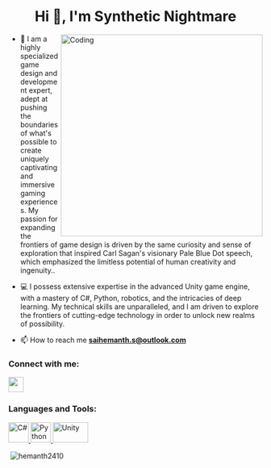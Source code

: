 <h1 align="center">Hi 👋, I'm Synthetic Nightmare</h1>

<img align="right" alt="Coding" width="400" src="https://media.tenor.com/tm3KA5yrnmMAAAAd/hacker-man-hacker.gif">

 - 🏫 I am a highly specialized game design and development expert, adept at pushing the boundaries of what's possible to create uniquely captivating and immersive gaming experiences. My passion for expanding the frontiers of game design is driven by the same curiosity and sense of exploration that inspired Carl Sagan's visionary Pale Blue Dot speech, which emphasized the limitless potential of human creativity and ingenuity..
 
-  💻 I possess extensive expertise in the advanced Unity game engine, with a mastery of C#, Python, robotics, and the intricacies of deep learning. My technical skills are unparalleled, and I am driven to explore the frontiers of cutting-edge technology in order to unlock new realms of possibility.

- 📫 How to reach me **saihemanth.s@outlook.com**

<h3 align="left">Connect with me:</h3>
<p align="left">
<a href="https://www.instagram.com/synthetic_nightmare_2410/" target="blank"><img align="center" src="https://upload.wikimedia.org/wikipedia/commons/thumb/a/a5/Instagram_icon.png/2048px-Instagram_icon.png" height="30" width="30" /></a>
</p>

<h3 align="left">Languages and Tools:</h3>
<p align="left"> <a href="https://learn.microsoft.com/en-us/dotnet/csharp/" target="_blank"> <img src="https://upload.wikimedia.org/wikipedia/commons/thumb/0/0d/C_Sharp_wordmark.svg/1200px-C_Sharp_wordmark.svg.png" alt="C#" width="40" height="40"/> </a> <a href="https://www.w3schools.com/cpp/" target="_blank"> <img src="https://s3.dualstack.us-east-2.amazonaws.com/pythondotorg-assets/media/community/logos/python-logo-only.png" alt="Python" width="40" height="40"/> </a> <a href="https://www.unity.com" target="_blank"> <img src="https://logos-world.net/wp-content/uploads/2021/11/Unity-Emblem-700x394.png" alt="Unity" width="70" height="40"/> </a> </p>
<p>&nbsp;<img align="center" src="https://github-readme-stats.vercel.app/api?username=hemanth2410&show_icons=true&locale=en" alt="hemanth2410" /></p>
<!--
**hemanth2410/hemanth2410** is a ✨ _special_ ✨ repository because its `README.md` (this file) appears on your GitHub profile.

Here are some ideas to get you started:

- 🔭 I’m currently working on ...
- 🌱 I’m currently learning ...
- 👯 I’m looking to collaborate on ...
- 🤔 I’m looking for help with ...
- 💬 Ask me about ...
- 📫 How to reach me: ...
- 😄 Pronouns: ...
- ⚡ Fun fact: ...
-->
